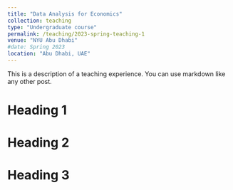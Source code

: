 ```yaml
---
title: "Data Analysis for Economics"
collection: teaching
type: "Undergraduate course"
permalink: /teaching/2023-spring-teaching-1
venue: "NYU Abu Dhabi"
#date: Spring 2023
location: "Abu Dhabi, UAE"
---
```


This is a description of a teaching experience. You can use markdown like any other post.

Heading 1
======

Heading 2
======

Heading 3
======
